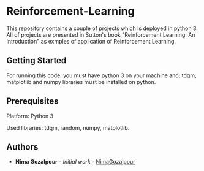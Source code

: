 # Reinforcement-Learning


This repository contains a couple of projects which is deployed in python 3. All of projects are presented in Sutton's book "Reinforcement Learning: An Introduction" as exmples of application of Reinforcement Learning.


## Getting Started

For running this code, you must have python 3 on your machine and; tdqm, matplotlib and numpy libraries must be installed on python.

## Prerequisites

Platform:
Python 3

Used libraries:  tdqm, random, numpy, matplotlib.

## Authors

* **Nima Gozalpour** - *Initial work* - [NimaGozalpour](https://github.com/NimaGozalpour)

